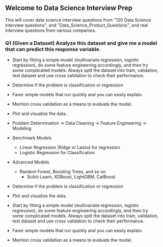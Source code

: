 ## Welcome to Data Science Interview Prep

This will cover data science interview questions from "120 Data Science interview questions", and "Data_Science_Product_Questions", and real interview questions from various companies.

### Q1 (Given a Dataset) Analyze this dataset and give me a model that can predict this response variable.

- Start by fitting a simple model (multivariate regression, logistic regression), do some feature engineering accordingly, and then try some complicated models. Always split the dataset into train, validation, test dataset and use cross validation to check their performance.
- Determine if the problem is classification or regression
- Favor simple models that run quickly and you can easily explain.
- Mention cross validation as a means to evaluate the model.
- Plot and visualize the data.

- Problem Determination -> Data Cleaning -> Feature Engineering -> Modeling
- Benchmark Models
  - Linear Regression (Ridge or Lasso) for regression
  - Logistic Regression for Classification
- Advanced Models
  - Random Forest, Boosting Trees, and so on
    - Scikit-Learn, XGBoost, LightGBM, CatBoost
- Determine if the problem is classification or regression
- Plot and visualize the data.
- Start by fitting a simple model (multivariate regression, logistic regression), do some feature engineering accordingly, and then try some complicated models. Always split the dataset into train, validation, test dataset and use cross validation to check their performance.
- Favor simple models that run quickly and you can easily explain.
- Mention cross validation as a means to evaluate the model.
